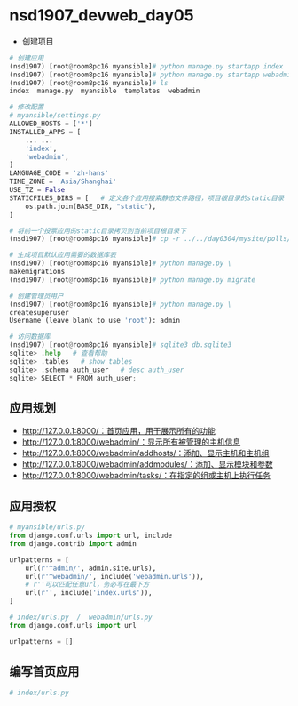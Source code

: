 # nsd1907_devweb_day05

- 创建项目

```python
# 创建应用
(nsd1907) [root@room8pc16 myansible]# python manage.py startapp index
(nsd1907) [root@room8pc16 myansible]# python manage.py startapp webadmin
(nsd1907) [root@room8pc16 myansible]# ls
index  manage.py  myansible  templates  webadmin

# 修改配置
# myansible/settings.py
ALLOWED_HOSTS = ['*']
INSTALLED_APPS = [
    ... ...
    'index',
    'webadmin',
]
LANGUAGE_CODE = 'zh-hans'
TIME_ZONE = 'Asia/Shanghai'
USE_TZ = False
STATICFILES_DIRS = [   # 定义各个应用搜索静态文件路径，项目根目录的static目录
    os.path.join(BASE_DIR, "static"),
]

# 将前一个投票应用的static目录拷贝到当前项目根目录下
(nsd1907) [root@room8pc16 myansible]# cp -r ../../day0304/mysite/polls/static/ .

# 生成项目默认应用需要的数据库表
(nsd1907) [root@room8pc16 myansible]# python manage.py \
makemigrations
(nsd1907) [root@room8pc16 myansible]# python manage.py migrate

# 创建管理员用户
(nsd1907) [root@room8pc16 myansible]# python manage.py \
createsuperuser
Username (leave blank to use 'root'): admin

# 访问数据库
(nsd1907) [root@room8pc16 myansible]# sqlite3 db.sqlite3 
sqlite> .help   # 查看帮助
sqlite> .tables   # show tables
sqlite> .schema auth_user   # desc auth_user
sqlite> SELECT * FROM auth_user;
```

## 应用规划

- http://127.0.0.1:8000/：首页应用，用于展示所有的功能
- http://127.0.0.1:8000/webadmin/：显示所有被管理的主机信息
- http://127.0.0.1:8000/webadmin/addhosts/：添加、显示主机和主机组
- http://127.0.0.1:8000/webadmin/addmodules/：添加、显示模块和参数
- http://127.0.0.1:8000/webadmin/tasks/：在指定的组或主机上执行任务

## 应用授权

```python
# myansible/urls.py
from django.conf.urls import url, include
from django.contrib import admin

urlpatterns = [
    url(r'^admin/', admin.site.urls),
    url(r'^webadmin/', include('webadmin.urls')),
    # r''可以匹配任意url，务必写在最下方
    url(r'', include('index.urls')),
]

# index/urls.py  /  webadmin/urls.py
from django.conf.urls import url

urlpatterns = []

```

## 编写首页应用

```python
# index/urls.py

```











